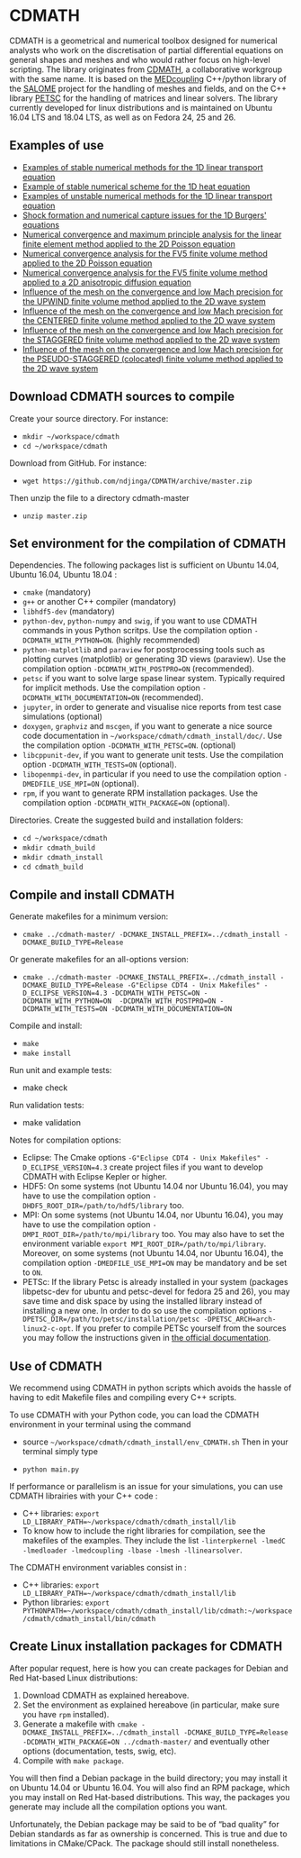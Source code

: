 CDMATH
======

CDMATH is a geometrical and numerical toolbox designed for numerical analysts who work on the discretisation of partial differential equations on general shapes and meshes and who would rather focus on high-level scripting. The library originates from [CDMATH](http://cdmath.jimdo.com), a collaborative workgroup with the same name. It is based on the [MEDcoupling](https://docs.salome-platform.org/latest/dev/MEDCoupling/tutorial/index.html) C++/python library of the [SALOME](http://www.salome-platform.org/) project for the handling of meshes and fields, and on the C++ library [PETSC](https://www.mcs.anl.gov/petsc/) for the handling of matrices and linear solvers. The library currently developed for linux distributions and is maintained on Ubuntu 16.04 LTS and 18.04 LTS, as well as on Fedora 24, 25 and 26.

Examples of use
---------------
- [Examples of stable numerical methods for the 1D linear transport equation](tests/doc/1DTransportEquation/RegularGrid/TransportEquation1D_RegularGrid.ipynb)
- [Example of stable numerical scheme for the 1D heat equation](tests/doc/1DHeatEquation/HeatEquation1D_RegularGrid.ipynb)
- [Examples of unstable numerical methods for the 1D linear transport equation](tests/doc/1DTransportEquation/UnstableSchemes/TransportEquation1D_UnstableSchemes.ipynb)
- [Shock formation and numerical capture issues for the 1D Burgers' equations](tests/doc/1DBurgersEquation/BurgersEquation1D.ipynb)
- [Numerical convergence and maximum principle analysis for the linear finite element method applied to the 2D Poisson equation](tests/doc/2DPoissonEF/Convergence_Poisson_FE_SQUARE.ipynb)
- [Numerical convergence analysis for the FV5 finite volume method applied to the 2D Poisson equation](tests/doc/2DPoissonVF/Convergence_Poisson_FV5_SQUARE.ipynb)
- [Numerical convergence analysis for the FV5 finite volume method applied to a 2D anisotropic diffusion equation](tests/doc/2DDiffusionVF/Convergence_Diffusion_FV5_SQUARE.ipynb)
- [Influence of the mesh on the convergence and low Mach precision for the UPWIND finite volume method applied to the 2D wave system](tests/doc/2DWaveSystemVF_stationary/Convergence_WaveSystem_Upwind_SQUARE.ipynb)
- [Influence of the mesh on the convergence and low Mach precision  for the CENTERED finite volume method applied to the 2D wave system](tests/doc/2DWaveSystemVF_stationary/Convergence_WaveSystem_Centered_SQUARE.ipynb)
- [Influence of the mesh on the convergence and low Mach precision  for the STAGGERED finite volume method applied to the 2D wave system](tests/doc/2DWaveSystemVF_stationary/Convergence_WaveSystem_Staggered_SQUARE_squares.ipynb)
- [Influence of the mesh on the convergence and low Mach precision  for the PSEUDO-STAGGERED (colocated) finite volume method applied to the 2D wave system](tests/doc/2DWaveSystemVF_stationary/Convergence_WaveSystem_PStag_SQUARE.ipynb)

Download CDMATH sources to compile
----------------------------------

Create your source directory. For instance:
* `mkdir ~/workspace/cdmath`
* `cd ~/workspace/cdmath`

Download from GitHub. For instance:
* `wget https://github.com/ndjinga/CDMATH/archive/master.zip`

Then unzip the file to a directory cdmath-master
* `unzip master.zip`


Set environment for the compilation of CDMATH
---------------------------------------------
Dependencies. The following packages list is sufficient on Ubuntu 14.04, Ubuntu 16.04, Ubuntu 18.04 :

 - `cmake` (mandatory)
 - `g++` or another C++ compiler (mandatory)
 - `libhdf5-dev` (mandatory)
 - `python-dev`, `python-numpy` and `swig`, if you want to use CDMATH commands in yous Python scritps. Use the compilation option `-DCDMATH_WITH_PYTHON=ON`. (highly recommended)
 - `python-matplotlib` and `paraview` for postprocessing tools such as plotting curves (matplotlib) or generating 3D views (paraview). Use the compilation option `-DCDMATH_WITH_POSTPRO=ON` (recommended).
 - `petsc` if you want to solve large spase linear system. Typically required for implicit methods. Use the compilation option `-DCDMATH_WITH_DOCUMENTATION=ON` (recommended).
 - `jupyter`, in order to generate and visualise nice reports from test case simulations (optional)
 - `doxygen`, `graphviz` and `mscgen`, if you want to generate a nice source code documentation in `~/workspace/cdmath/cdmath_install/doc/`. Use the compilation option `-DCDMATH_WITH_PETSC=ON`. (optional)
 - `libcppunit-dev`, if you want to generate unit tests. Use the compilation option `-DCDMATH_WITH_TESTS=ON` (optional).
 - `libopenmpi-dev`, in particular if you need to use the compilation option `-DMEDFILE_USE_MPI=ON` (optional).
 - `rpm`, if you want to generate RPM installation packages. Use the compilation option `-DCDMATH_WITH_PACKAGE=ON` (optional).

Directories. Create the suggested build and installation folders:
* `cd ~/workspace/cdmath`
* `mkdir cdmath_build`
* `mkdir cdmath_install`
* `cd cdmath_build`


Compile and install CDMATH
--------------------------
Generate makefiles for a minimum version:
* `cmake ../cdmath-master/ -DCMAKE_INSTALL_PREFIX=../cdmath_install -DCMAKE_BUILD_TYPE=Release`

Or generate makefiles for an all-options version:
* `cmake ../cdmath-master -DCMAKE_INSTALL_PREFIX=../cdmath_install -DCMAKE_BUILD_TYPE=Release -G"Eclipse CDT4 - Unix Makefiles" -D_ECLIPSE_VERSION=4.3 -DCDMATH_WITH_PETSC=ON -DCDMATH_WITH_PYTHON=ON  -DCDMATH_WITH_POSTPRO=ON -DCDMATH_WITH_TESTS=ON -DCDMATH_WITH_DOCUMENTATION=ON`

Compile and install:
* `make`
* `make install`

Run unit and example tests:
* make check

Run validation tests:
* make validation

Notes for compilation options:
* Eclipse: The Cmake options `-G"Eclipse CDT4 - Unix Makefiles" -D_ECLIPSE_VERSION=4.3` create project files if you want to develop CDMATH with Eclipse Kepler or higher.
* HDF5: On some systems (not Ubuntu 14.04 nor Ubuntu 16.04), you may have to use the compilation option `-DHDF5_ROOT_DIR=/path/to/hdf5/library` too.
* MPI: On some systems (not Ubuntu 14.04, nor Ubuntu 16.04), you may have to use the compilation option `-DMPI_ROOT_DIR=/path/to/mpi/library` too. You may also have to set the environment variable `export MPI_ROOT_DIR=/path/to/mpi/library`. Moreover, on some systems (not Ubuntu 14.04, nor Ubuntu 16.04), the compilation option `-DMEDFILE_USE_MPI=ON` may be mandatory and be set to `ON`.
* PETSc: If the library Petsc is already installed in your system (packages libpetsc-dev for ubuntu and petsc-devel for fedora 25 and 26), you may save time and disk space by using the installed library instead of installing a new one. In order to do so use the compilation options `-DPETSC_DIR=/path/to/petsc/installation/petsc -DPETSC_ARCH=arch-linux2-c-opt`. If you prefer to compile PETSc yourself from the sources you may follow the instructions given in [the official documentation](http://www.mcs.anl.gov/petsc/documentation/installation.html).

Use of CDMATH
-------------
We recommend using CDMATH in python scripts which avoids the hassle of having to edit Makefile files and compiling every C++ scripts.

To use CDMATH with your Python code, you can load the CDMATH environment in your terminal using the command
 * source `~/workspace/cdmath/cdmath_install/env_CDMATH.sh`
Then in your terminal simply type
- `python main.py `

If performance or parallelism is an issue for your simulations, you can use CDMATH librairies with your C++ code :
 * C++ libraries: `export LD_LIBRARY_PATH=~/workspace/cdmath/cdmath_install/lib`
 * To know how to include the right libraries for compilation, see the makefiles of the examples. They include the list `-linterpkernel -lmedC -lmedloader -lmedcoupling -lbase -lmesh -llinearsolver`.

The CDMATH environment variables consist in :
 * C++ libraries: `export LD_LIBRARY_PATH=~/workspace/cdmath/cdmath_install/lib`
 * Python libraries: `export PYTHONPATH=~/workspace/cdmath/cdmath_install/lib/cdmath:~/workspace/cdmath/cdmath_install/bin/cdmath`

Create Linux installation packages for CDMATH
---------------------------------------------
After popular request, here is how you can create packages for Debian and Red Hat-based Linux distributions:

1. Download CDMATH as explained hereabove.
2. Set the environment as explained hereabove (in particular, make sure you have `rpm` installed).
3. Generate a makefile with `cmake -DCMAKE_INSTALL_PREFIX=../cdmath_install -DCMAKE_BUILD_TYPE=Release -DCDMATH_WITH_PACKAGE=ON ../cdmath-master/` and eventually other options (documentation, tests, swig, etc).
4. Compile with `make package`.

You will then find a Debian package in the build directory; you may install it on Ubuntu 14.04 or Ubuntu 16.04. You will also find an RPM package, which you may install on Red Hat-based distributions. This way, the packages you generate may include all the compilation options you want.

Unfortunately, the Debian package may be said to be of “bad quality” for Debian standards as far as ownership is concerned. This is true and due to limitations in CMake/CPack. The package should still install nonetheless.
